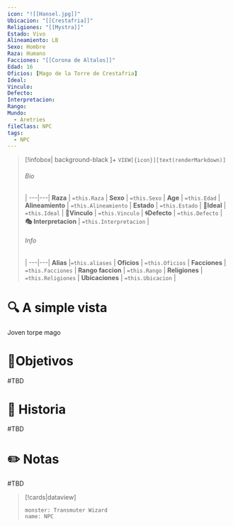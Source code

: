 ```yaml
---
icon: "![[Hansel.jpg]]"
Ubicacion: "[[Crestafria]]"
Religiones: "[[Mystra]]"
Estado: Vivo
Alineamiento: LB
Sexo: Hombre
Raza: Humano
Facciones: "[[Corona de Altalos]]"
Edad: 16
Oficios: [Mago de la Torre de Crestafria]
Ideal: 
Vinculo: 
Defecto: 
Interpretacion: 
Rango: 
Mundo:
  - Aretries
fileClass: NPC
tags:
  - NPC
---
```



> [!infobox| background-black ]+
`VIEW[{icon}][text(renderMarkdown)]`
> ###### Bio
>  |
> ---|---|
> **Raza** | `=this.Raza` |
> **Sexo** | `=this.Sexo` |
> **Age** | `=this.Edad` |
> **Alineamiento** | `=this.Alineamiento` |
> **Estado** | `=this.Estado` |
>  **💭Ideal** | `=this.Ideal` |
>  **🔗Vinculo** | `=this.Vinculo` |
>  **🌀Defecto** | `=this.Defecto` |
>  **🎭 Interpretacion** | `=this.Interpretacion` |
> ###### Info
>  |
> ---|---|
> **Alias** |`=this.aliases` |
> **Oficios** | `=this.Oficios` |
> **Facciones** | `=this.Facciones` |
> **Rango faccion** |  `=this.Rango` |
> **Religiones** | `=this.Religiones` |
> **Ubicaciones** | `=this.Ubicacion` |

# 🔍 A simple vista

Joven torpe mago

# 🎯Objetivos

#TBD

# 📜 Historia

#TBD
# ✏️ Notas

#TBD

> [!cards|dataview] 
> ```statblock
>monster: Transmuter Wizard
>name: NPC
> ```